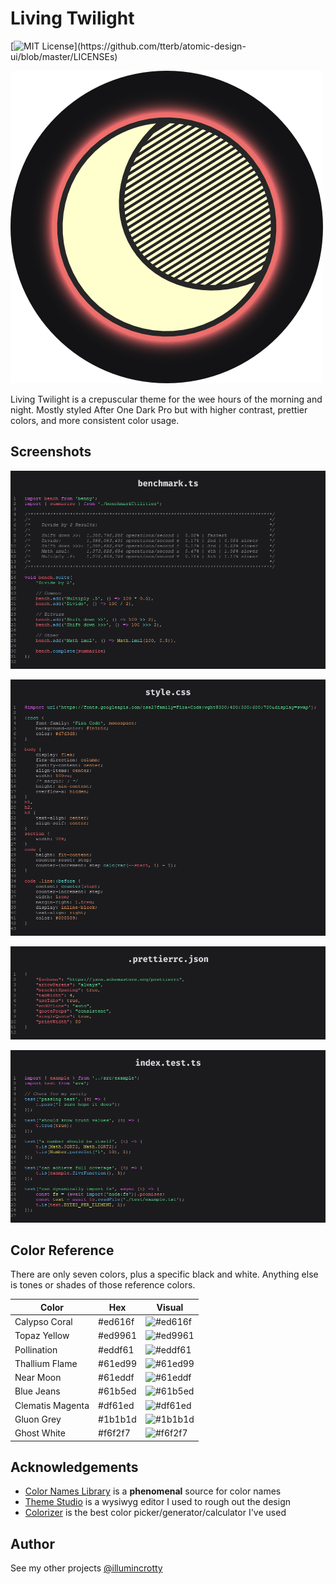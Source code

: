# Living Twilight

[![MIT License](https://img.shields.io/apm/l/atomic-design-ui.svg?)](https://github.com/tterb/atomic-design-ui/blob/master/LICENSEs)

![LOGO](https://raw.githubusercontent.com/illumincrotty/VSCode-Themes/master/living-twilight/images/living-twilight-500-500.png)

Living Twilight is a crepuscular theme for the wee hours of the morning and night. Mostly styled After One Dark Pro but with higher contrast, prettier colors, and more consistent color usage.

## Screenshots

![benchmark](https://raw.githubusercontent.com/illumincrotty/VSCode-Themes/master/living-twilight/images/benchmark.ts.png)

![style css](https://raw.githubusercontent.com/illumincrotty/VSCode-Themes/master/living-twilight/images/style.css.png)

![prettier json config](https://raw.githubusercontent.com/illumincrotty/VSCode-Themes/master/living-twilight/images/prettierrc.json.png)

![index.test.ts](https://raw.githubusercontent.com/illumincrotty/VSCode-Themes/master/living-twilight/images/index.test.ts.png)

## Color Reference

There are only seven colors, plus a specific black and white. Anything else is tones or shades of those reference colors.

| Color            | Hex     | Visual                                                      |
| --------------   | ------- | ----------------------------------------------------------- |
| Calypso Coral    | #ed616f | ![#ed616f](https://via.placeholder.com/50x15/ed616f?text=+) |
| Topaz Yellow     | #ed9961 | ![#ed9961](https://via.placeholder.com/50x15/ed9961?text=+) |
| Pollination      | #eddf61 | ![#eddf61](https://via.placeholder.com/50x15/eddf61?text=+) |
| Thallium Flame   | #61ed99 | ![#61ed99](https://via.placeholder.com/50x15/61ed99?text=+) |
| Near Moon        | #61eddf | ![#61eddf](https://via.placeholder.com/50x15/61eddf?text=+) |
| Blue Jeans       | #61b5ed | ![#61b5ed](https://via.placeholder.com/50x15/61b5ed?text=+) |
| Clematis Magenta | #df61ed | ![#df61ed](https://via.placeholder.com/50x15/df61ed?text=+) |
| Gluon Grey       | #1b1b1d | ![#1b1b1d](https://via.placeholder.com/50x15/1b1b1d?text=+) |
| Ghost White      | #f6f2f7 | ![#f6f2f7](https://via.placeholder.com/50x15/d7d3d8?text=+) |

## Acknowledgements

- [Color Names Library](https://github.com/meodai/color-names) is a **phenomenal** source for color names
- [Theme Studio](https://themes.vscode.one) is a wysiwyg editor I used to rough out the design
- [Colorizer](http://colorizer.org/) is the best color picker/generator/calculator I've used
    <!-- https://tmtheme-editor.herokuapp.com/#!/editor/theme/Monokai -->
    <!-- https://shiki.matsu.io/ -->
    <!-- https://github.com/a20185/codechalk -->
    <!-- https://www.skypack.dev/view/scarbon -->
    <!-- https://github.com/shikijs/shiki/tree/main/packages/renderer-svg -->

## Author

See my other projects [@illumincrotty](https://www.github.com/illumincrotty)

<!-- #ed616f - error/bad -->
<!-- --- #874149 -->
<!-- #ed9961 - current lab(70.63, 26.08, 42.1) -->
<!-- #eddf61 - warn -->
<!-- --- #878042 -->
<!-- UNUSED #b5ed61 -->
<!-- UNUSED #6fed61 -->
<!-- #61ed99 - good -->
<!-- --- #41875E -->
<!-- #61eddf - new/info -->
<!-- --- #009588 lab(60.25, -38.34, -3.37) -->
<!-- #61b5ed lab(70.67, -9.34, -35.62) -->
<!-- --- #0c7fb3 lab(50, -9.34, -35.62) -->
<!-- UNUSED #616fed -->
<!-- UNUSED #9961ed -->
<!-- #df61ed -->
<!-- UNUSED #ed61b5 -->
<!--  -->
<!-- #111113 lab(5, 0.45, -1.23) -->
<!-- #131315 lab(5.95, 0.45, -1.23) -->
<!-- #1b1b1d lab(10, 0.45, -1.23) -->
<!-- #212122 lab(12.78, 0.25, -0.68) -->
<!-- #262627 lab(15, 0.45, -1.23) -->
<!-- #303032 lab(19.93, 0.48, -1.28) -->
<!-- #444446 lab(28.79, 0.43, -1.17) -->
<!-- #545456 lab(35.95, 0.45, -1.23) -->
<!-- #6f6f71 lab(47, 0.43, -1.17) -->
<!--  -->
<!-- #79767a lab(50, 1.91, -1.76) -->
<!-- #888589 lab(55.9, 1.91, -1.76) -->
<!-- #a29fa3 lab(65.9, 1.91, -1.76) -->
<!-- #bebabf lab(75.96, 2.33, -2.03) -->
<!-- #d7d3d8 lab(85, 2.33, -2.03) -->
<!-- #f6f2f7 lab(95.92, 2.22, -1.94) -->
<!--  -->
